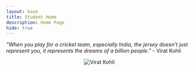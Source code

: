 ```yaml
---
layout: base
title: Student Home 
description: Home Page
hide: true
---
```

<i>"When you play for a cricket team, especially India, the jersey doesn't just represent you, it represents the dreams of a billion people."</i> - Virat Kohli
<center><img src="{{site.baseurl}}/images/viratk.jpg" alt="Virat Kohli"><center>